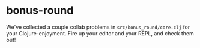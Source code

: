 # bonus-round

We've collected a couple collab problems in `src/bonus_round/core.clj` for your
Clojure-enjoyment. Fire up your editor and your REPL, and check them out!

